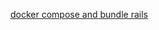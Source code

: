 [docker compose and bundle rails](https://viblo.asia/p/cache-rails-bundle-khi-lam-viec-voi-docker-compose-3P0lPYDb5ox)